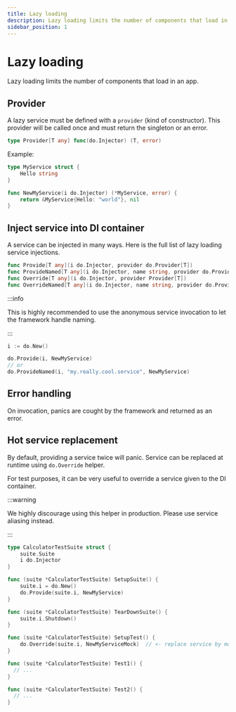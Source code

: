 ```yaml
---
title: Lazy loading
description: Lazy loading limits the number of components that load in an app.
sidebar_position: 1
---
```


# Lazy loading

Lazy loading limits the number of components that load in an app.

## Provider

A lazy service must be defined with a `provider` (kind of constructor). This provider will be called once and must return the singleton or an error.

```go
type Provider[T any] func(do.Injector) (T, error)
```

Example:

```go
type MyService struct {
    Hello string
}

func NewMyService(i do.Injector) (*MyService, error) {
    return &MyService{Hello: "world"}, nil
}
```

## Inject service into DI container

A service can be injected in many ways. Here is the full list of lazy loading service injections.

```go
func Provide[T any](i do.Injector, provider do.Provider[T])
func ProvideNamed[T any](i do.Injector, name string, provider do.Provider[T])
func Override[T any](i do.Injector, provider Provider[T])
func OverrideNamed[T any](i do.Injector, name string, provider do.Provider[T])
```

:::info

This is highly recommended to use the anonymous service invocation to let the framework handle naming.

:::

```go
i := do.New()

do.Provide(i, NewMyService)
// or
do.ProvideNamed(i, "my.really.cool.service", NewMyService)
```

## Error handling

On invocation, panics are cought by the framework and returned as an error.

## Hot service replacement

By default, providing a service twice will panic. Service can be replaced at runtime using `do.Override` helper.

For test purposes, it can be very useful to override a service given to the DI container.

:::warning

We highly discourage using this helper in production. Please use service aliasing instead.

:::

```go
type CalculatorTestSuite struct {
    suite.Suite
    i do.Injector
}

func (suite *CalculatorTestSuite) SetupSuite() {
    suite.i = do.New()
    do.Provide(suite.i, NewMyService)
}

func (suite *CalculatorTestSuite) TearDownSuite() {
    suite.i.Shutdown()
}

func (suite *CalculatorTestSuite) SetupTest() {
    do.Override(suite.i, NewMyServiceMock)  // <- replace service by mock
}

func (suite *CalculatorTestSuite) Test1() {
  // ...
}

func (suite *CalculatorTestSuite) Test2() {
  // ...
}
```
